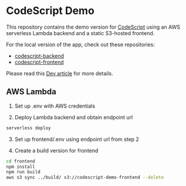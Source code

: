 # CodeScript Demo

This repository contains the demo version for [CodeScript](http://codescript-demo-env.eba-edrru6it.us-east-2.elasticbeanstalk.com/) using an AWS serverless Lambda backend and a static S3-hosted frontend.

For the local version of the app, check out these repositories:

- [codescript-backend](https://github.com/jjpark987/codescript-backend)
- [codescript-frontend](https://github.com/jjpark987/codescript-frontend)

Please read this [Dev article](https://dev.to/jjpark987/building-a-code-problem-solving-assistant-4b71) for more details.

## AWS Lambda

1. Set up .env with AWS credentials

2. Deploy Lambda backend and obtain endpoint url

```zsh
serverless deploy
```

3. Set up frontend/.env using endpoint url from step 2

4. Create a build version for frontend

```zsh
cd frontend
npm install
npm run build
aws s3 sync ../build/ s3://codescript-demo-frontend --delete
```
